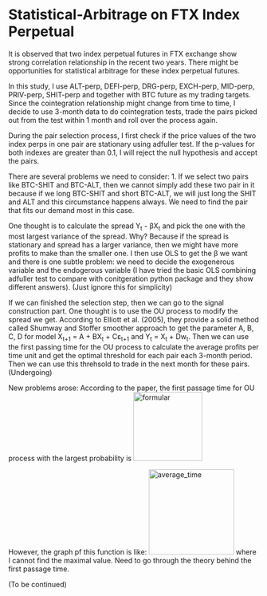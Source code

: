 # Statistical-Arbitrage on FTX Index Perpetual

It is observed that two index perpetual futures in FTX exchange show strong correlation relationship in the recent two years. There might be opportunities for statistical arbitrage for these index perpetual futures.

In this study, I use ALT-perp, DEFI-perp, DRG-perp, EXCH-perp, MID-perp, PRIV-perp, SHIT-perp and together with BTC future as my trading targets. Since the cointegration relationship
might change from time to time, I decide to use 3-month data to do cointegration tests, trade the pairs picked out from the test within 1 month and roll over the process again.

During the pair selection process, I first check if the price values of the two index perps in one pair are stationary using adfuller test. If the p-values for both indexes are greater than 0.1, I will reject the null hypothesis and accept the pairs.  

There are several problems we need to consider: 1. If we select two pairs like BTC-SHIT and BTC-ALT, then we cannot simply add these two pair in it because if we long BTC-SHIT and short BTC-ALT, we will just long the SHIT and ALT and this circumstance happens always. We need to find the pair that fits our demand most in this case. 

One thought is to calculate the spread Y<sub>t</sub> - &beta;X<sub>t</sub> and pick the one with the most largest variance of the spread. Why? Because if the spread is stationary and spread has a larger variance, then we might have more profits to make than the smaller one. I then use OLS to get the &beta; we want and there is one subtle problem: we need to decide the exogenerous variable and the endogerous variable (I have tried the basic OLS combining adfuller test to compare with conitgeration python package and they show different answers). (Just ignore this for simplicity)

If we can finished the selection step, then we can go to the signal construction part. One thought is to use the OU process to modify the spread we get. According to Elliott et al. (2005), they provide a solid method called Shumway and Stoffer smoother approach to get the parameter A, B, C, D for model X<sub>t+1</sub> = A + BX<sub>t</sub> + C&epsilon;<sub>t+1</sub> and Y<sub>t</sub> = X<sub>t</sub> + Dw<sub>t</sub>. Then we can use the first passing time for the OU process to calculate the average profits per time unit and get the optimal threshold for each pair each 3-month period. Then we can use this threhsold to trade in the next month for these pairs. (Undergoing)

New problems arose: According to the paper, the first passage time for OU process with the largest probability is 
<img width="138" alt="formular" src="https://user-images.githubusercontent.com/63221622/150322256-bbb60fb1-faf1-4eba-ba4f-09b9e3aa239e.png">

However, the graph pf this function is like:
<img width="171" alt="average_time" src="https://user-images.githubusercontent.com/63221622/150321590-93ba2ab3-b086-4023-9e1e-7430c9727eb0.png">
where I cannot find the maximal value. Need to go through the theory behind the first passage time.

(To be continued)
